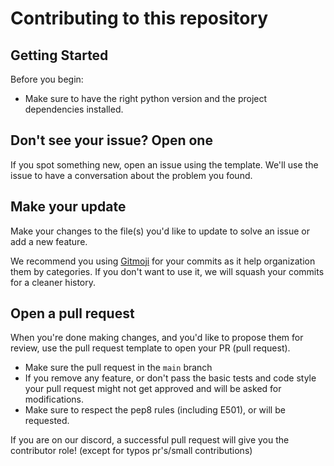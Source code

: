 # Contributing to this repository

## Getting Started

Before you begin:

* Make sure to have the right python version 
and the project dependencies installed.

## Don't see your issue? Open one

If you spot something new, open an issue using the template.
We'll use the issue to have a conversation about the problem you found.

## Make your update

Make your changes to the file(s) you'd like to update to solve an issue
or add a new feature.

We recommend you using [Gitmoji](https://gitmoji.dev/) for your commits as it 
help organization them by categories.
If you don't want to use it, we will squash your commits for a cleaner 
history.

## Open a pull request

When you're done making changes,
and you'd like to propose them for review,
use the pull request template to open your PR (pull request).

* Make sure the pull request in the `main` branch
* If you remove any feature, or don't pass the basic tests and code style your
pull request might not get approved and will be asked for modifications.
* Make sure to respect the pep8 rules (including E501), or will be requested.

If you are on our discord, a successful pull request will give you the 
contributor role! (except for typos pr's/small contributions)

